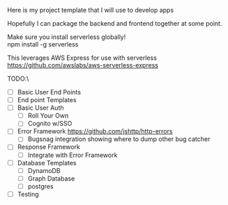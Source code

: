Here is my project template that I will use to develop apps

Hopefully I can package the backend and frontend together at some point.

Make sure you install serverless globally! \
npm install -g serverless

This leverages AWS Express for use with serverless\
https://github.com/awslabs/aws-serverless-express

TODO:\
- [ ] Basic User End Points
- [ ] End point Templates
- [ ] Basic User Auth
    - [ ] Roll Your Own
    - [ ] Cognito w/SSO
- [ ] Error Framework https://github.com/jshttp/http-errors
    - [ ] Bugsnag integration showing where to dump other bug catcher
- [ ] Response Framework
    - [ ] Integrate with Error Framework
- [ ] Database Templates
    - [ ] DynamoDB
    - [ ] Graph Database
    - [ ] postgres
- [ ] Testing